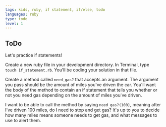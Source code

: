 ```yaml
---
tags: kids, ruby, if statement, if/else, todo
languages: ruby
type: todo
level: 1
---
```


## ToDo

Let's practice if statements! 

Create a new ruby file in your development directory. In Terminal, type `touch if_statement.rb`. You'll be coding your solution in that file.

Create a method called `need_gas?` that accepts an argument. The argument you pass should be the amount of miles you've driven the car. You'll want the body of the method to contain an if statement that tells you whether or not you need gas depending on the amount of miles you've driven.


I want to be able to call the method by saying `need_gas?(100)`, meaning after I've driven 100 miles, do I need to stop and get gas? It's up to you to decide how many miles means someone needs to get gas, and what messages to use to alert them.